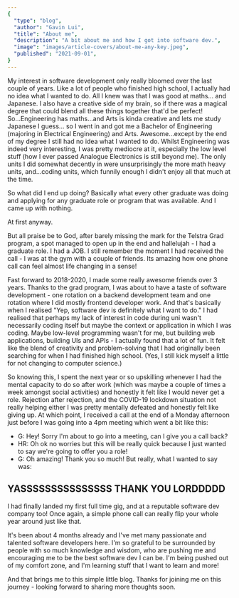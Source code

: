 ```yaml
---
{
  "type": "blog",
  "author": "Gavin Lui",
  "title": "About me",
  "description": "A bit about me and how I got into software dev.",
  "image": "images/article-covers/about-me-any-key.jpeg",
  "published": "2021-09-01",
}
---
```


My interest in software development only really bloomed over the last couple of years. Like a lot of people who finished high school, I actually had no idea what I wanted to do. All I knew was that I was good at maths... and Japanese. I also have a creative side of my brain, so if there was a magical degree that could blend all these things together that'd be perfect!
So...Engineering has maths...and Arts is kinda creative and lets me study Japanese I guess... so I went in and got me a Bachelor of Engineering (majoring in Electrical Engineering) and Arts. Awesome...except by the end of my degree I still had no idea what I wanted to do. Whilst Engineering was indeed very interesting, I was pretty mediocre at it, especially the low level stuff (how I ever passed Analogue Electronics is still beyond me). The only units I did somewhat decently in were unsurprisingly the more math heavy units, and...coding units, which funnily enough I didn't enjoy all that much at the time.

So what did I end up doing? Basically what every other graduate was doing and applying for any graduate role or program that was available. And I came up with nothing.

At first anyway.

But all praise be to God, after barely missing the mark for the Telstra Grad program, a spot managed to open up in the end and hallelujah - I had a graduate role. I had a JOB. I still remember the moment I had received the call - I was at the gym with a couple of friends. Its amazing how one phone call can feel almost life changing in a sense!

Fast forward to 2018-2020, I made some really awesome friends over 3 years. Thanks to the grad program, I was about to have a taste of software development - one rotation on a backend development team and one rotation where I did mostly frontend developer work. And that's basically when I realised "Yep, software dev is definitely what I want to do." I had realised that perhaps my lack of interest in code during uni wasn't necessarily coding itself but maybe the context or application in which I was coding. Maybe low-level programming wasn't for me, but building web applications, building UIs and APIs - I actually found that a lot of fun. It felt like the blend of creativity and problem-solving that I had originally been searching for when I had finished high school. (Yes, I still kick myself a little for not changing to computer science.)

So knowing this, I spent the next year or so upskilling whenever I had the mental capacity to do so after work (which was maybe a couple of times a week amongst social activities) and honestly it felt like I would never get a role. Rejection after rejection, and the COVID-19 lockdown situation not really helping either I was pretty mentally defeated and honestly felt like giving up.
At which point, I received a call at the end of a Monday afternoon just before I was going into a 4pm meeting which went a bit like this:

- G: Hey! Sorry I'm about to go into a meeting, can I give you a call back?
- HR: Oh ok no worries but this will be really quick because I just wanted to say we're going to offer you a role!
- G: Oh amazing! Thank you so much!
  But really, what I wanted to say was:

## YASSSSSSSSSSSSSSS THANK YOU LORDDDDD

I had finally landed my first full time gig, and at a reputable software dev company too! Once again, a simple phone call can really flip your whole year around just like that.

It's been about 4 months already and I've met many passionate and talented software developers here. I'm so grateful to be surrounded by people with so much knowledge and wisdom, who are pushing me and encouraging me to be the best software dev I can be. I'm being pushed out of my comfort zone, and I'm learning stuff that I want to learn and more!

And that brings me to this simple little blog. Thanks for joining me on this journey - looking forward to sharing more thoughts soon.
